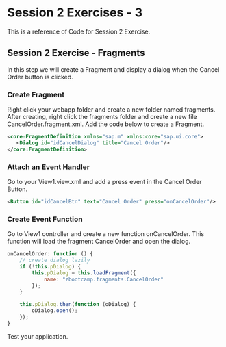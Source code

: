 # Session 2 Exercises - 3
This is a reference of Code for Session 2 Exercise.

## Session 2 Exercise - Fragments
In this step we will create a Fragment and display a dialog when the Cancel Order button is clicked. 


### Create Fragment
Right click your webapp folder and create a new folder named fragments. After creating, right click the fragments folder and create a new file CancelOrder.fragment.xml. Add the code below to create a Fragment. 
```xml
<core:FragmentDefinition xmlns="sap.m" xmlns:core="sap.ui.core">
   <Dialog id="idCancelDialog" title="Cancel Order"/>
</core:FragmentDefinition>
```

### Attach an Event Handler
Go to your View1.view.xml and add a press event in the Cancel Order Button.
```xml
<Button id="idCancelBtn" text="Cancel Order" press="onCancelOrder"/>
```

### Create Event Function
Go to View1 controller and create a new function onCancelOrder. This function will load the fragment CancelOrder and open the dialog. 
```js
onCancelOrder: function () {
    // create dialog lazily
    if (!this.pDialog) {
        this.pDialog = this.loadFragment({
            name: "zbootcamp.fragments.CancelOrder"
        });
    }

    this.pDialog.then(function (oDialog) {
        oDialog.open();
    });
}
```


Test your application.
